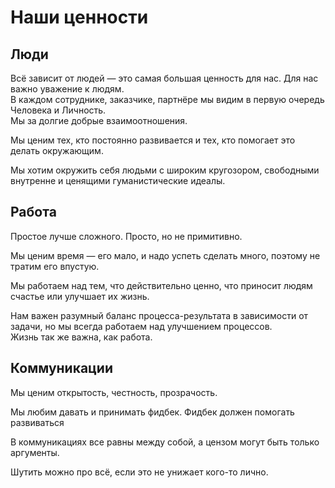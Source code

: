 # Наши ценности

## Люди 

Всё зависит от людей — это самая большая ценность для нас. Для нас важно уважение к людям.  
В каждом сотруднике, заказчике, партнёре мы видим в первую очередь Человека и Личность.  
Мы за долгие добрые взаимоотношения.

Мы ценим тех, кто постоянно развивается и тех, кто помогает это делать окружающим.

Мы хотим окружить себя людьми с широким кругозором, свободными внутренне и ценящими гуманистические идеалы.

## Работа

Простое лучше сложного. Просто, но не примитивно.

Мы ценим время — его мало, и надо успеть сделать много, поэтому не тратим его впустую.

Мы работаем над тем, что действительно ценно, что приносит людям счастье или улучшает их жизнь. 

Нам важен разумный баланс процесса-результата в зависимости от задачи, но мы всегда работаем над улучшением процессов.  
Жизнь так же важна, как работа.

## Коммуникации

Мы ценим открытость, честность, прозрачость. 

Мы любим давать и принимать фидбек. Фидбек должен помогать развиваться 

В коммуникациях все равны между собой, а цензом могут быть только аргументы.

Шутить можно про всё, если это не унижает кого-то лично.
